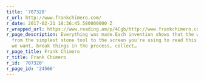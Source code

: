 ```yaml
---
title: '707320'
r_url: http://www.frankchimero.com/
r_date: 2017-02-21 18:36:45.580000000 Z
r_wrapped_url: https://www.reading.am/p/4Cgb/http://www.frankchimero.com/
r_page_description: Everything was made.Each invention shows that the world is malleable,
  from the simplest stone tool to the screen you're using to read this. We make what
  we want, break things in the process, collect…
r_page_title: Frank Chimero
r_title: Frank Chimero
r_id: '707320'
r_page_id: '24566'
---
```


